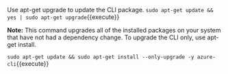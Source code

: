 
Use apt-get upgrade to update the CLI package.
`sudo apt-get update && yes | sudo apt-get upgrade`{{execute}} 

**Note:** This command upgrades all of the installed packages on your system that have not had a dependency change. To upgrade the CLI only, use apt-get install.

`sudo apt-get update && sudo apt-get install --only-upgrade -y azure-cli`{{execute}} 